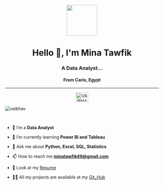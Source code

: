 <div align="center">
      <img src="https://www.caxsol.com/assets/img/data-analysis.gif" width="100" />
</div>   
<h1 align="center">Hello 👋, I'm Mina Tawfik</h1>
<h3 align="center"> A Data Analyst...</h3>
<h4 align='center' >From Cario, Egypt </h4>
<hr>
<p align="center">
    <a href="https://www.linkedin.com/in/mina-tawfik-41570a218" target="_blank"><img align="center"
             src="https://raw.githubusercontent.com/rahuldkjain/github-profile-readme-generator/master/src/images/icons/Social/linked-in-alt.svg"
            alt="VAIBHAV" height="30" width="40" /></a>
<p align="left"> <img src="https://komarev.com/ghpvc/?username=vaibhzz101&label=Profile%20views&color=0e75b6&style=flat"
                      alt="vaibhav" />
    </p>
    </br> 
    
- 🔭 I’m a **Data Analyst**

- 🌱 I’m currently learning **Power BI and Tableau**

- 💬 Ask me about **Python, Excel, SQL, Statistics**

- 📫 How to reach me
 **minatawfik49@gmail.com**



- 📃 Look at my [Resume](https://drive.google.com/file/d/1g11cNloWcliCzsbyffEpu8MDctAQI8jD/view?usp=sharing) 

- 👨‍💻 All my projects are available at my [Git_Hub](https://github.com/Minaaa01)
